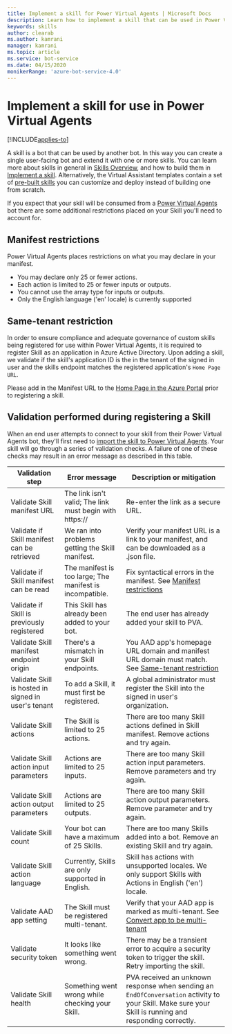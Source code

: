 ```yaml
---
title: Implement a skill for Power Virtual Agents | Microsoft Docs
description: Learn how to implement a skill that can be used in Power Virtual Agents, using the Bot Framework SDK.
keywords: skills
author: clearab
ms.author: kamrani
manager: kamrani
ms.topic: article
ms.service: bot-service
ms.date: 04/15/2020
monikerRange: 'azure-bot-service-4.0'
---
```


# Implement a skill for use in Power Virtual Agents

[!INCLUDE[applies-to](../includes/applies-to.md)]

A skill is a bot that can be used by another bot. In this way you can create a single user-facing bot and extend it with one or more skills. You can learn more about skills in general in [Skills Overview](skills-conceptual.md), and how to build them in [Implement a skill](skill-implement-skill.md). Alternatively, the Virtual Assistant templates contain a set of [pre-built skills](bot-builder-skills-overview.md) you can customize and deploy instead of building one from scratch.

If you expect that your skill will be consumed from a [Power Virtual Agents](https://powerva.microsoft.com/#/) bot there are some additional restrictions placed on your Skill you'll need to account for.

## Manifest restrictions

Power Virtual Agents places restrictions on what you may declare in your manifest.

- You may declare only 25 or fewer actions.
- Each action is limited to 25 or fewer inputs or outputs.
- You cannot use the array type for inputs or outputs.
- Only the English language ('en' locale) is currently supported

## Same-tenant restriction

In order to ensure compliance and adequate governance of custom skills being registered for use within Power Virtual Agents, it is required to register Skill as an application in Azure Active Directory. Upon adding a skill, we validate if the skill's application ID is the in the tenant of the signed in user and the skills endpoint matches the registered application's `Home Page URL`.

Please add in the Manifest URL to the [Home Page in the Azure Portal](/azure/active-directory/manage-apps/application-proxy-configure-custom-home-page#change-the-home-page-in-the-azure-portal) prior to registering a skill.

## Validation performed during registering a Skill

When an end user attempts to connect to your skill from their Power Virtual Agents bot, they'll first need to [import the skill to Power Virtual Agents](/power-virtual-agents/advanced-use-skills). Your skill will go through a series of validation checks. A failure of one of these checks may result in an error message as described in this table.

Validation step|Error message|Description or mitigation
|---|---|---
|Validate Skill manifest URL|The link isn't valid; The link must begin with https:// | Re-enter the link as a secure URL. |
|Validate if Skill manifest can be retrieved|We ran into problems getting the Skill manifest.| Verify your manifest URL is a link to your manifest, and can be downloaded as a .json file.|
|Validate if Skill manifest can be read|The manifest is too large; The manifest is incompatible.| Fix syntactical errors in the manifest. See [Manifest restrictions](#manifest-restrictions) |
|Validate if Skill is previously registered|This Skill has already been added to your bot.|The end user has already added your skill to PVA. |
|Validate Skill manifest endpoint origin|There's a mismatch in your Skill endpoints.|You AAD app's homepage URL domain and manifest URL domain must match. See [Same-tenant restriction](#same-tenant-restriction)|
|Validate Skill is hosted in signed in user's tenant|To add a Skill, it must first be registered.| A global administrator must register the Skill into the signed in user's organization. |
|Validate Skill actions|The Skill is limited to 25 actions.|There are too many Skill actions defined in Skill manifest. Remove actions and try again. |
|Validate Skill action input parameters|Actions are limited to 25 inputs.|There are too many Skill action input parameters. Remove parameters and try again. |
|Validate Skill action output parameters|Actions are limited to 25 outputs.|There are too many Skill action output parameters. Remove parameter and try again. |
|Validate Skill count|Your bot can have a maximum of 25 Skills.| There are too many Skills added into a bot. Remove an existing Skill and try again. |
|Validate Skill action language|Currently, Skills are only supported in English.| Skill has actions with unsupported locales. We only support Skills with Actions in English ('en') locale. |
|Validate AAD app setting |The Skill must be registered multi-tenant.| Verify that your AAD app is marked as multi-tenant. See [Convert app to be multi-tenant](/azure/active-directory/develop/howto-convert-app-to-be-multi-tenant#update-registration-to-be-multi-tenant) |
|Validate security token |It looks like something went wrong.|There may be a transient error to acquire a security token to trigger the skill. Retry importing the skill.|
|Validate Skill health|Something went wrong while checking your Skill.|PVA received an unknown response when sending an `EndOfConversation` activity to your Skill. Make sure your Skill is running and responding correctly.|
